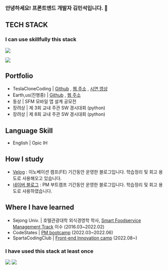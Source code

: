### 안녕하세요! 프론트엔드 개발자 김민석입니다.  👋

## TECH STACK

### I can use skillfully this stack



<p herf="https://skillicons.dev">
  <img src="https://skillicons.dev/icons?i=react,redux,styledcomponents,tailwindcss,bootstrap,html,css,python,figma,git,github,js&perline=20"/>
</p>
<img src="https://img.shields.io/badge/AXIOS-F7DF1E?style=for-the-badge&logo=axios&logoColor=white"/>



## Portfolio 

- TeslaCloneCoding | [Github](https://github.com/shackstack/TeamProject_TeslaCloneCoding) , [웹 주소](https://front-final-eight.vercel.app/) , [시연 영상](https://youtu.be/qbBWyi4HhkU)
- Earth,us(진행중) | [Github](https://github.com/Team-1-Final-Project/FE-Final-Project) , [웹 주소](http://earth-us.s3-website.ap-northeast-2.amazonaws.com)
- 동상 | SFM 모바일 앱 설계 공모전 
- 장려상 | 제 3회 교내 주관 SW 경시대회 (python)
- 장려상 | 제 8회 교내 주관 SW 경시대회 (python)

## Language Skill

- English | Opic IH

## How I study

- [Velog](https://velog.io/@shackstack) : 이노베이션 캠프(FE) 기간동안 운영한 블로그입니다. 학습정리 및 회고 용도로 사용해오고 있습니다.
- [네이버 블로그](https://blog.naver.com/kms1061) : PM 부트캠프 기간동안 운영한 블로그입니다. 학습정리 및 회고 용도로 사용하였습니다.

## Where I have learned

- Sejong Univ. | 호텔관광대학 외식경영학 학사, [Smart Foodservice Management Track](https://lincplus.sejong.ac.kr/ko/society/smart/intro) 이수 (2016.03~2022.02)
- CodeStates | [PM bootcamp](https://www.codestates.com/course/pm) (2022.03~2022.06)
- SpartaCodingClub | [Front-end Innovation camp](https://innovationcampseoul.oopy.io/) (2022.08~)


### I have used this stack at least once

<img src="https://img.shields.io/badge/C++-339933?style=for-the-badge&logo=C&logoColor=white"/> <img src="https://img.shields.io/badge/mongoDB-6DB33F?style=for-the-badge&logo=MongoDB&logoColor=white"/> 

